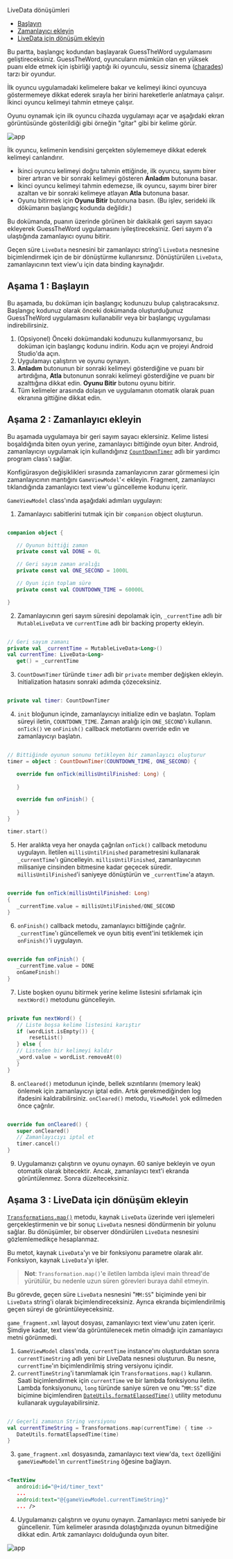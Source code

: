  <a name="1"></a>LiveData dönüşümleri

- [Başlayın](#a)
- [Zamanlayıcı ekleyin](#b)
- [LiveData için dönüşüm ekleyin](#c)

Bu partta, başlangıç kodundan başlayarak GuessTheWord uygulamasını geliştireceksiniz. GuessTheWord, oyuncuların mümkün olan en yüksek puanı elde etmek için işbirliği yaptığı iki oyunculu, sessiz sinema ([charades](https://en.wikipedia.org/wiki/Charades)) tarzı bir oyundur.

İlk oyuncu uygulamadaki kelimelere bakar ve kelimeyi ikinci oyuncuya göstermemeye dikkat ederek sırayla her birini hareketlerle anlatmaya çalışır. İkinci oyuncu kelimeyi tahmin etmeye çalışır.

Oyunu oynamak için ilk oyuncu cihazda uygulamayı açar ve aşağıdaki ekran görüntüsünde gösterildiği gibi örneğin "gitar" gibi bir kelime görür.

![app](https://developer.android.com/codelabs/kotlin-android-training-view-model/img/8df85c3b8266c7a8.png)

İlk oyuncu, kelimenin kendisini gerçekten söylememeye dikkat ederek kelimeyi canlandırır.

- İkinci oyuncu kelimeyi doğru tahmin ettiğinde, ilk oyuncu, sayımı birer birer artıran ve bir sonraki kelimeyi gösteren **Anladım** butonuna basar.
- İkinci oyuncu kelimeyi tahmin edemezse, ilk oyuncu, sayımı birer birer azaltan ve bir sonraki kelimeye atlayan **Atla** butonuna basar.
- Oyunu bitirmek için **Oyunu Bitir** butonuna basın. (Bu işlev, serideki ilk dökümanın başlangıç kodunda değildir.)

Bu dokümanda, puanın üzerinde görünen bir dakikalık geri sayım sayacı ekleyerek GuessTheWord uygulamasını iyileştireceksiniz. Geri sayım `0`'a ulaştığında zamanlayıcı oyunu bitirir.

Geçen süre `LiveData` nesnesini bir zamanlayıcı string'i `LiveData` nesnesine biçimlendirmek için de bir dönüştürme kullanırsınız. Dönüştürülen `LiveData`, zamanlayıcının text view'u için data binding kaynağıdır.

## <a name="a"></a>Aşama 1 : Başlayın

Bu aşamada, bu doküman için başlangıç kodunuzu bulup çalıştıracaksınız. Başlangıç kodunuz olarak önceki dokümanda oluşturduğunuz GuessTheWord uygulamasını kullanabilir veya bir başlangıç uygulaması indirebilirsiniz.

1. (Opsiyonel) Önceki dokümandaki kodunuzu kullanmıyorsanız, bu doküman için başlangıç kodunu indirin. Kodu açın ve projeyi Android Studio'da açın.
2. Uygulamayı çalıştırın ve oyunu oynayın.
3. **Anladım** butonunun bir sonraki kelimeyi gösterdiğine ve puanı bir artırdığına, **Atla** butonunun sonraki kelimeyi gösterdiğine ve puanı bir azalttığına dikkat edin. **Oyunu Bitir** butonu oyunu bitirir.
4. Tüm kelimeler arasında dolaşın ve uygulamanın otomatik olarak puan ekranına gittiğine dikkat edin.

## <a name="b"></a>Aşama 2 : Zamanlayıcı ekleyin

Bu aşamada uygulamaya bir geri sayım sayacı eklersiniz. Kelime listesi boşaldığında biten oyun yerine, zamanlayıcı bittiğinde oyun biter. Android, zamanlayıcıyı uygulamak için kullandığınız [`CountDownTimer`](https://developer.android.com/reference/android/os/CountDownTimer) adlı bir yardımcı program class'ı sağlar.

Konfigürasyon değişiklikleri sırasında zamanlayıcının zarar görmemesi için zamanlayıcının mantığını `GameViewModel`'< ekleyin. Fragment, zamanlayıcı tıklandığında zamanlayıcı text view'u güncelleme kodunu içerir.

`GameViewModel` class'ında aşağıdaki adımları uygulayın:

1. Zamanlayıcı sabitlerini tutmak için bir `companion` object oluşturun.

```kotlin

companion object {

   // Oyunun bittiği zaman
   private const val DONE = 0L

   // Geri sayım zaman aralığı
   private const val ONE_SECOND = 1000L

   // Oyun için toplam süre
   private const val COUNTDOWN_TIME = 60000L

}

```

2. Zamanlayıcının geri sayım süresini depolamak için, `_currentTime` adlı bir `MutableLiveData` ve `currentTime` adlı bir backing property ekleyin.

```kotlin

// Geri sayım zamanı
private val _currentTime = MutableLiveData<Long>()
val currentTime: LiveData<Long>
   get() = _currentTime

```

3. `CountDownTimer` türünde `timer` adlı bir `private` member değişken ekleyin. Initialization hatasını sonraki adımda çözeceksiniz.

```kotlin

private val timer: CountDownTimer

```

4. `init` bloğunun içinde, zamanlayıcıyı initialize edin ve başlatın. Toplam süreyi iletin, `COUNTDOWN_TIME`. Zaman aralığı için `ONE_SECOND`'ı kullanın. `onTick()` ve `onFinish()` callback metotlarını override edin ve zamanlayıcıyı başlatın.

```kotlin

// Bittiğinde oyunun sonunu tetikleyen bir zamanlayıcı oluşturur
timer = object : CountDownTimer(COUNTDOWN_TIME, ONE_SECOND) {

   override fun onTick(millisUntilFinished: Long) {
       
   }

   override fun onFinish() {
       
   }
}

timer.start()

```

5. Her aralıkta veya her onayda çağrılan `onTick()` callback metodunu uygulayın. İletilen `millisUntilFinished` parametresini kullanarak `_currentTime`'ı güncelleyin. `millisUntilFinished`, zamanlayıcının milisaniye cinsinden bitmesine kadar geçecek süredir. `millisUntilFinished`'i saniyeye dönüştürün ve `_currentTime`'a atayın.

```kotlin

override fun onTick(millisUntilFinished: Long)
{
   _currentTime.value = millisUntilFinished/ONE_SECOND
}

```

6. `onFinish()` callback metodu, zamanlayıcı bittiğinde çağrılır. `_currentTime`'ı güncellemek ve oyun bitiş event'ini tetiklemek için `onFinish()`'i uygulayın.

```kotlin

override fun onFinish() {
   _currentTime.value = DONE
   onGameFinish()
}

```

7. Liste boşken oyunu bitirmek yerine kelime listesini sıfırlamak için `nextWord()` metodunu güncelleyin.


```kotlin

private fun nextWord() {
   // Liste boşsa kelime listesini karıştır
   if (wordList.isEmpty()) {
       resetList()
   } else {
   // Listeden bir kelimeyi kaldır
   _word.value = wordList.removeAt(0)
   }
}

```

8. `onCleared()` metodunun içinde, bellek sızıntılarını (memory leak) önlemek için zamanlayıcıyı iptal edin. Artık gerekmediğinden log ifadesini kaldırabilirsiniz. `onCleared()` metodu, `ViewModel` yok edilmeden önce çağrılır.

```kotlin

override fun onCleared() {
   super.onCleared()
   // Zamanlayıcıyı iptal et
   timer.cancel()
}

```

9. Uygulamanızı çalıştırın ve oyunu oynayın. 60 saniye bekleyin ve oyun otomatik olarak bitecektir. Ancak, zamanlayıcı text'i ekranda görüntülenmez. Sonra düzelteceksiniz.

## <a name="c"></a>Aşama 3 : LiveData için dönüşüm ekleyin

[`Transformations.map()`](https://developer.android.com/reference/androidx/lifecycle/Transformations.html#map(androidx.lifecycle.LiveData%3CX%3E,%20androidx.arch.core.util.Function%3CX,%20Y%3E)) metodu, kaynak `LiveData` üzerinde veri işlemeleri gerçekleştirmenin ve bir sonuç `LiveData` nesnesi döndürmenin bir yolunu sağlar. Bu dönüşümler, bir observer döndürülen `LiveData` nesnesini gözlemlemedikçe hesaplanmaz.

Bu metot, kaynak `LiveData`'yı ve bir fonksiyonu parametre olarak alır. Fonksiyon, kaynak `LiveData`'yı işler.

>**Not**: `Transformation.map()`'e iletilen lambda işlevi main thread'de yürütülür, bu nedenle uzun süren görevleri buraya dahil etmeyin.

Bu görevde, geçen süre `LiveData` nesnesini "`MM:SS`" biçiminde yeni bir `LiveData` string'i olarak biçimlendireceksiniz. Ayrıca ekranda biçimlendirilmiş geçen süreyi de görüntüleyeceksiniz.

`game_fragment.xml` layout dosyası, zamanlayıcı text view'unu zaten içerir. Şimdiye kadar, text view'da görüntülenecek metin olmadığı için zamanlayıcı metni görünmedi.

1. `GameViewModel` class'ında, `currentTime` instance'ını oluşturduktan sonra `currentTimeString` adlı yeni bir LiveData nesnesi oluşturun. Bu nesne, `currentTime`'ın biçimlendirilmiş string versiyonu içindir.
2. `currentTimeString`'i tanımlamak için `Transformations.map()` kullanın. Saati biçimlendirmek için `currentTime` ve bir lambda fonksiyonu iletin. Lambda fonksiyonunu, `long` türünde saniye süren ve onu "`MM:SS`" dize biçimine biçimlendiren [`DateUtils.formatElapsedTime()`](https://developer.android.com/reference/android/text/format/DateUtils.html#formatElapsedTime(long)) utility metodunu kullanarak uygulayabilirsiniz.

```kotlin

// Geçerli zamanın String versiyonu
val currentTimeString = Transformations.map(currentTime) { time ->
   DateUtils.formatElapsedTime(time)
}

```

3. `game_fragment.xml` dosyasında, zamanlayıcı text view'da, `text` özelliğini `gameViewModel`'ın `currentTimeString` öğesine bağlayın.

```XML

<TextView
   android:id="@+id/timer_text"
   ...
   android:text="@{gameViewModel.currentTimeString}"
   ... />

```

4. Uygulamanızı çalıştırın ve oyunu oynayın. Zamanlayıcı metni saniyede bir güncellenir. Tüm kelimeler arasında dolaştığınızda oyunun bitmediğine dikkat edin. Artık zamanlayıcı dolduğunda oyun biter.

![app](https://developer.android.com/codelabs/kotlin-android-training-live-data-transformations/img/beed8336e42b7ece.png)

